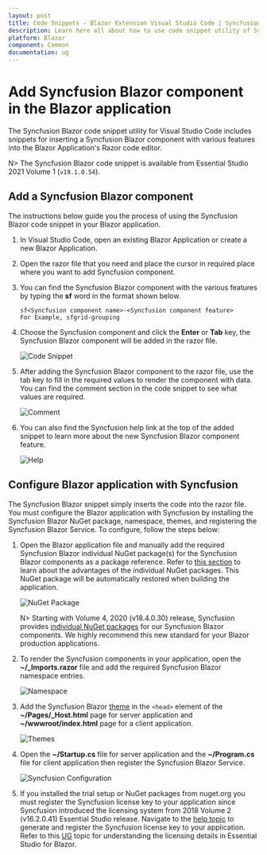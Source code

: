 ```yaml
---
layout: post
title: Code Snippets - Blazor Extension Visual Studio Code | Syncfusion
description: Learn here all about how to use code snippet utility of Syncfusion Blazor Extension for Visual Studio Code and much more. 
platform: Blazor
component: Common
documentation: ug
---
```


# Add Syncfusion Blazor component in the Blazor application

The Syncfusion Blazor code snippet utility for Visual Studio Code includes snippets for inserting a Syncfusion Blazor component with various features into the Blazor Application's Razor code editor.

   N> The Syncfusion Blazor code snippet is available from Essential Studio 2021 Volume 1 (`v19.1.0.54`).

## Add a Syncfusion Blazor component

The instructions below guide you the process of using the Syncfusion Blazor code snippet in your Blazor application.

1. In Visual Studio Code, open an existing Blazor Application or create a new Blazor Application.

2. Open the razor file that you need and place the cursor in required place where you want to add Syncfusion component.

3. You can find the Syncfusion Blazor component with the various features by typing the **sf** word in the format shown below.

    ```
    sf<Syncfusion component name>-<Syncfusion component feature>
    For Example, sfgrid-grouping
    ```
4. Choose the Syncfusion component and click the **Enter** or **Tab** key, the Syncfusion Blazor component will be added in the razor file.

    ![Code Snippet](images/codesnippet.gif)

5. After adding the Syncfusion Blazor component to the razor file, use the tab key to fill in the required values to render the component with data. You can find the comment section in the code snippet to see what values are required.

    ![Comment](images/Comment.png)

6. You can also find the Syncfusion help link at the top of the added snippet to learn more about the new Syncfusion Blazor component feature.

    ![Help](images/Help.png)

## Configure Blazor application with Syncfusion

The Syncfusion Blazor snippet simply inserts the code into the razor file. You must configure the Blazor application with Syncfusion by installing the Syncfusion Blazor NuGet package, namespace, themes, and registering the Syncfusion Blazor Service. To configure, follow the steps below:

1. Open the Blazor application file and manually add the required Syncfusion Blazor individual NuGet package(s) for the Syncfusion Blazor components as a package reference. Refer to [this section](https://blazor.syncfusion.com/documentation/nuget-packages/#benefits-of-using-individual-nuget-packages) to learn about the advantages of the individual NuGet packages. This NuGet package will be automatically restored when building the application.

    ![NuGet Package](images/NuGet-Snippet.png)

    N> Starting with Volume 4, 2020 (v18.4.0.30) release, Syncfusion provides [individual NuGet packages](https://blazor.syncfusion.com/documentation/nuget-packages) for our Syncfusion Blazor components. We highly recommend this new standard for your Blazor production applications.

2. To render the Syncfusion components in your application, open the **~/_Imports.razor** file and add the required Syncfusion Blazor namespace entries.

    ![Namespace](images/Namespace-Snippet.png)

3. Add the Syncfusion Blazor [theme](https://blazor.syncfusion.com/documentation/appearance/themes) in the `<head>` element of the **~/Pages/_Host.html** page for server application and **~/wwwroot/index.html** page for a client application.

    ![Themes](images/Themes-Snippet.png)

4. Open the **~/Startup.cs** file for server application and the **~/Program.cs** file for client application then register the Syncfusion Blazor Service.

    ![Syncfusion Configuration](images/Configuration-Snippet.png)

5. If you installed the trial setup or NuGet packages from nuget.org you must register the Syncfusion license key to your application since Syncfusion introduced the licensing system from 2018 Volume 2 (v16.2.0.41) Essential Studio release. Navigate to the [help topic](https://help.syncfusion.com/common/essential-studio/licensing/overview#how-to-generate-syncfusion-license-key) to generate and register the Syncfusion license key to your application. Refer to this [UG](https://blazor.syncfusion.com/documentation/getting-started/license-key/overview) topic for understanding the licensing details in Essential Studio for Blazor.
